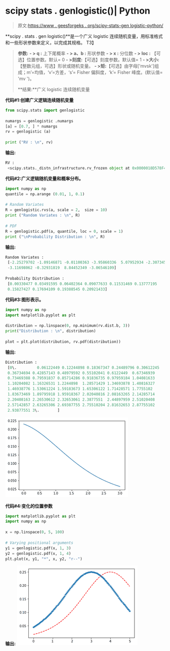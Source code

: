 # scipy stats . genlogistic()| Python

> 原文:[https://www . geesforgeks . org/scipy-stats-gen logistic-python/](https://www.geeksforgeeks.org/scipy-stats-genlogistic-python/)

**scipy . stats . gen logistic()**是一个广义 logistic 连续随机变量，用标准格式和一些形状参数来定义，以完成其规格。
T3】

> **参数:**
> **- > q :** 上下尾概率
> **- > a、b :** 形状参数
> **- > x :** 分位数
> **- > loc :** 【可选】位置参数。默认= 0
> **- >刻度:**【可选】刻度参数。默认值= 1
> **- >大小:**【整数元组，可选】形状或随机变量。
> **- >矩:**【可选】由字母['mvsk']组成；m’=均值，‘v’=方差，‘s’= Fisher 偏斜度，‘k’= Fisher 峰度。(默认值= 'mv ')。
> 
> **结果:**广义 logistic 连续随机变量

**代码#1:创建广义逻辑连续随机变量**

```py
from scipy.stats import genlogistic 

numargs = genlogistic .numargs
[a] = [0.7, ] * numargs
rv = genlogistic (a)

print ("RV : \n", rv) 
```

**输出:**

```py
RV : 
 <scipy.stats._distn_infrastructure.rv_frozen object at 0x0000018D578F4D30>

```

**代码#2:广义逻辑随机变量和概率分布。**

```py
import numpy as np
quantile = np.arange (0.01, 1, 0.1)

# Random Variates
R = genlogistic.rvs(a, scale = 2,  size = 10)
print ("Random Variates : \n", R)

# PDF
R = genlogistic.pdf(a, quantile, loc = 0, scale = 1)
print ("\nProbability Distribution : \n", R)
```

**输出:**

```py
Random Variates : 
 [-2.25279702 -1.09146871 -0.01100363 -3.95860336  5.07952934 -2.3073455
 -3.11698062 -0.32931819  8.84452349 -3.06546109]

Probability Distribution : 
 [0.00330477 0.03491595 0.06402364 0.09077633 0.11531469 0.13777195
 0.15827427 0.17694109 0.19388545 0.20921433]

```

**代码#3:图形表示。**

```py
import numpy as np
import matplotlib.pyplot as plt

distribution = np.linspace(0, np.minimum(rv.dist.b, 3))
print("Distribution : \n", distribution)

plot = plt.plot(distribution, rv.pdf(distribution))
```

**输出:**

```py
Distribution : 
 [0\.         0.06122449 0.12244898 0.18367347 0.24489796 0.30612245
 0.36734694 0.42857143 0.48979592 0.55102041 0.6122449  0.67346939
 0.73469388 0.79591837 0.85714286 0.91836735 0.97959184 1.04081633
 1.10204082 1.16326531 1.2244898  1.28571429 1.34693878 1.40816327
 1.46938776 1.53061224 1.59183673 1.65306122 1.71428571 1.7755102
 1.83673469 1.89795918 1.95918367 2.02040816 2.08163265 2.14285714
 2.20408163 2.26530612 2.32653061 2.3877551  2.44897959 2.51020408
 2.57142857 2.63265306 2.69387755 2.75510204 2.81632653 2.87755102
 2.93877551 3\.        ]
```

![](img/e34da44a235403e58edf8f7a027d5e52.png)

**代码#4:变化的位置参数**

```py
import matplotlib.pyplot as plt
import numpy as np

x = np.linspace(0, 5, 100)

# Varying positional arguments
y1 = genlogistic.pdf(x, 1, 3)
y2 = genlogistic.pdf(x, 1, 4)
plt.plot(x, y1, "*", x, y2, "r--")
```

**输出:**
![](img/07b34b777cc39e28b5da14dd5bb7ff4a.png)